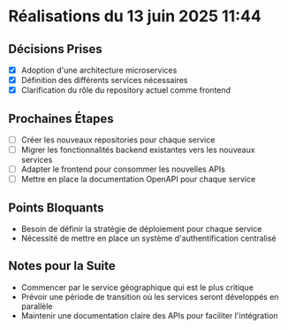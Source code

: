 # Réalisations du 13 juin 2025 11:44

## Décisions Prises
- [x] Adoption d'une architecture microservices
- [x] Définition des différents services nécessaires
- [x] Clarification du rôle du repository actuel comme frontend

## Prochaines Étapes
- [ ] Créer les nouveaux repositories pour chaque service
- [ ] Migrer les fonctionnalités backend existantes vers les nouveaux services
- [ ] Adapter le frontend pour consommer les nouvelles APIs
- [ ] Mettre en place la documentation OpenAPI pour chaque service

## Points Bloquants
- Besoin de définir la stratégie de déploiement pour chaque service
- Nécessité de mettre en place un système d'authentification centralisé

## Notes pour la Suite
- Commencer par le service géographique qui est le plus critique
- Prévoir une période de transition où les services seront développés en parallèle
- Maintenir une documentation claire des APIs pour faciliter l'intégration
